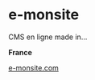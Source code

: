 # <span>e</span><!-- .element: class="color-secondary" -->-mon<span>site</span> <!-- .element: class="color-secondary" -->

<abbr>CMS</abbr><!-- .element: title="Content Management System" --> en ligne <span>made</span><!-- .element: class="fragment fade-in" --> <span>in</span><!-- .element: class="fragment fade-in" --><span>...</span> <!-- .element: class="fragment fade-in" -->

<span>**France**</span><!-- .element: class="fragment grow" -->

<!-- .element: class="fragment fade-up" -->

[e-monsite.com][e-monsite] <!-- .element: title="Outil gratuit de création de site internet en ligne" rel="external" target="_blank" -->

<!-- .element: class="fragment fade-in" -->

[e-monsite]: //www.e-monsite.com
